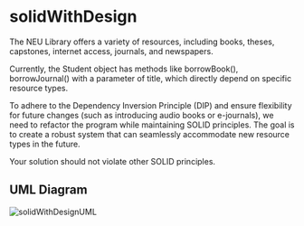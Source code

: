 # solidWithDesign

The NEU Library offers a variety of resources, including books, theses, capstones, internet access, journals, and newspapers.

Currently, the Student object has methods like borrowBook(), borrowJournal() with a parameter of title, which directly depend on specific resource types.

To adhere to the Dependency Inversion Principle (DIP) and ensure flexibility for future changes (such as introducing audio books or e-journals), we need to refactor the program while maintaining SOLID principles. The goal is to create a robust system that can seamlessly accommodate new resource types in the future.

Your solution should not violate other SOLID principles.

## UML Diagram

![solidWithDesignUML](https://github.com/jeanfideliom/solidWithDesign/assets/63704287/fdfac25b-ada9-4780-a7fb-9bd661503c30)
